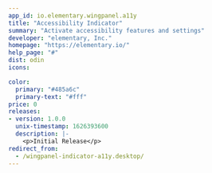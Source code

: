 ```yaml
---
app_id: io.elementary.wingpanel.a11y
title: "Accessibility Indicator"
summary: "Activate accessibility features and settings"
developer: "elementary, Inc."
homepage: "https://elementary.io/"
help_page: "#"
dist: odin
icons:

color:
  primary: "#485a6c"
  primary-text: "#fff"
price: 0
releases:
- version: 1.0.0
  unix-timestamp: 1626393600
  description: |-
    <p>Initial Release</p>
redirect_from:
  - /wingpanel-indicator-a11y.desktop/
---
```


